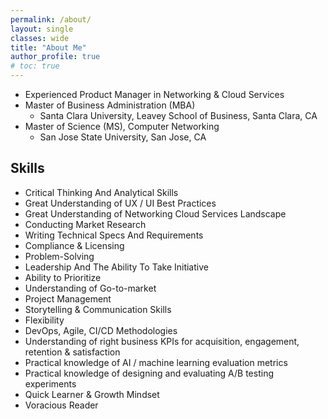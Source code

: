 ```yaml
---
permalink: /about/
layout: single
classes: wide
title: "About Me"
author_profile: true
# toc: true
---
```



* Experienced Product Manager in Networking & Cloud Services
* Master of Business Administration (MBA)
  * Santa Clara University, Leavey School of Business, Santa Clara, CA
* Master of Science (MS), Computer Networking
  * San Jose State University, San Jose, CA
 

## Skills

* Critical Thinking And Analytical Skills
* Great Understanding of UX / UI Best Practices
* Great Understanding of Networking Cloud Services Landscape
* Conducting Market Research
* Writing Technical Specs And Requirements
* Compliance & Licensing
* Problem-Solving
* Leadership And The Ability To Take Initiative 
* Ability to Prioritize
* Understanding of Go-to-market
* Project Management
* Storytelling & Communication Skills
* Flexibility
* DevOps, Agile, CI/CD Methodologies
* Understanding of right business KPIs for acquisition, engagement, retention & satisfaction
* Practical knowledge of AI / machine learning evaluation metrics
* Practical knowledge of designing and evaluating A/B testing experiments
* Quick Learner & Growth Mindset
* Voracious Reader
